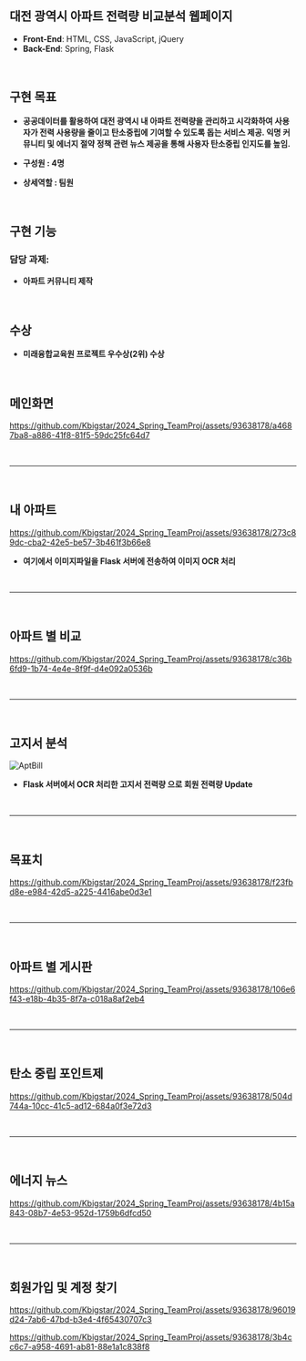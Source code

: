 ## 대전 광역시 아파트 전력량 비교분석 웹페이지

- **Front-End**: HTML, CSS, JavaScript, jQuery
- **Back-End**: Spring, Flask

<br>

## 구현 목표
 - **공공데이터를 활용하여 대전 광역시 내 아파트 전력량을 관리하고 시각화하여
사용자가 전력 사용량을 줄이고 탄소중립에 기여할 수 있도록 돕는 서비스 제공. 익명 커뮤니티 및 에너지 절약 정책 관련 뉴스 제공을 통해 사용자 탄소중립
인지도를 높임.**

 - **구성원 : 4명**
 - **상세역할 : 팀원**

<br>

## 구현 기능
### 담당 과제: 
- **아파트 커뮤니티 제작**


  <br>


## 수상
- **미래융합교육원 프로젝트 우수상(2위) 수상**

  <br>


## 메인화면
https://github.com/Kbigstar/2024_Spring_TeamProj/assets/93638178/a4687ba8-a886-41f8-81f5-59dc25fc64d7

<br>
<hr>
<br>

## 내 아파트
https://github.com/Kbigstar/2024_Spring_TeamProj/assets/93638178/273c89dc-cba2-42e5-be57-3b461f3b66e8

- **여기에서 이미지파일을 Flask 서버에 전송하여 이미지 OCR 처리**
<br>
<hr>
<br>


## 아파트 별 비교
https://github.com/Kbigstar/2024_Spring_TeamProj/assets/93638178/c36b6fd9-1b74-4e4e-8f9f-d4e092a0536b

<br>
<hr>
<br>


## 고지서 분석
![AptBill](https://github.com/Kbigstar/2024_Spring_TeamProj/assets/93638178/cdb180ee-001f-470c-abec-a475606fdf47)

- **Flask 서버에서 OCR 처리한 고지서 전력량 으로 회원 전력량 Update**
<br>
<hr>
<br>

## 목표치
https://github.com/Kbigstar/2024_Spring_TeamProj/assets/93638178/f23fbd8e-e984-42d5-a225-4416abe0d3e1

<br>
<hr>
<br>

## 아파트 별 게시판
https://github.com/Kbigstar/2024_Spring_TeamProj/assets/93638178/106e6f43-e18b-4b35-8f7a-c018a8af2eb4

<br>
<hr>
<br>

## 탄소 중립 포인트제
https://github.com/Kbigstar/2024_Spring_TeamProj/assets/93638178/504d744a-10cc-41c5-ad12-684a0f3e72d3

<br>
<hr>
<br>

## 에너지 뉴스
https://github.com/Kbigstar/2024_Spring_TeamProj/assets/93638178/4b15a843-08b7-4e53-952d-1759b6dfcd50

<br>
<hr>
<br>

## 회원가입 및 계정 찾기
https://github.com/Kbigstar/2024_Spring_TeamProj/assets/93638178/96019d24-7ab6-47bd-b3e4-4f65430707c3

https://github.com/Kbigstar/2024_Spring_TeamProj/assets/93638178/3b4cc6c7-a958-4691-ab81-88e1a1c838f8














